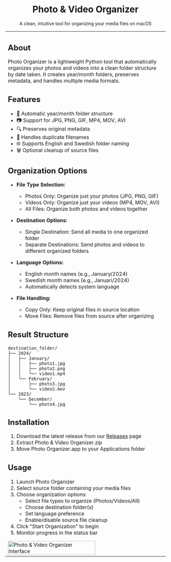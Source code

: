 <div align="center">
  <h1>Photo & Video Organizer</h1>
  <p>A clean, intuitive tool for organizing your media files on macOS</p>
</div>

<table>
<tr>
<td width="70%">

## About
Photo Organizer is a lightweight Python tool that automatically organizes your photos and videos into a clean folder structure by date taken. It creates year/month folders, preserves metadata, and handles multiple media formats.

## Features
- 📁 Automatic year/month folder structure
- 📷 Support for JPG, PNG, GIF, MP4, MOV, AVI
- 🔍 Preserves original metadata
- 🔄 Handles duplicate filenames
- 🌐 Supports English and Swedish folder naming
- 🗑️ Optional cleanup of source files

## Organization Options
- **File Type Selection:**
  - Photos Only: Organize just your photos (JPG, PNG, GIF)
  - Videos Only: Organize just your videos (MP4, MOV, AVI)
  - All Files: Organize both photos and videos together

- **Destination Options:**
  - Single Destination: Send all media to one organized folder
  - Separate Destinations: Send photos and videos to different organized folders

- **Language Options:**
  - English month names (e.g., January/2024)
  - Swedish month names (e.g., Januari/2024)
  - Automatically detects system language

- **File Handling:**
  - Copy Only: Keep original files in source location
  - Move Files: Remove files from source after organizing

## Result Structure
```
destination_folder/
├── 2024/
│   ├── January/
│   │   ├── photo1.jpg
│   │   ├── photo2.png
│   │   └── video1.mp4
│   └── February/
│       ├── photo3.jpg
│       └── video2.mov
└── 2023/
    └── December/
        └── photo4.jpg
```

## Installation
1. Download the latest release from our [Releases](link-to-releases) page
2. Extract Photo & Video Organizer.zip
3. Move Photo Organizer.app to your Applications folder

## Usage
1. Launch Photo Organizer
2. Select source folder containing your media files
3. Choose organization options:
   - Select file types to organize (Photos/Videos/All)
   - Choose destination folder(s)
   - Set language preference
   - Enable/disable source file cleanup
4. Click "Start Organization" to begin
5. Monitor progress in the status bar

<img src="https://github.com/user-attachments/assets/49b17574-6bf4-4752-bfd2-76b7f1730748" alt="Photo & Video Organizer Interface" width="75%"/>


